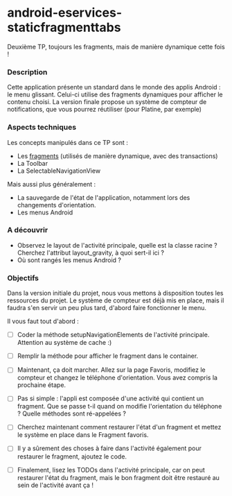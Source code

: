 # android-eservices-staticfragmenttabs

Deuxième TP, toujours les fragments, mais de manière dynamique cette fois !



### Description
Cette application présente un standard dans le monde des applis Android : le menu glissant.
Celui-ci utilise des fragments dynamiques pour afficher le contenu choisi.
La version finale propose un système de compteur de notifications, que vous pourrez réutiliser (pour Platine, par exemple)


### Aspects techniques
Les concepts manipulés dans ce TP sont :
- Les [fragments](https://developer.android.com/guide/components/fragments) (utilisés de manière dynamique, avec des transactions)
- La Toolbar
- La SelectableNavigationView


Mais aussi plus généralement :
- La sauvegarde de l'état de l'application, notamment lors des changements d'orientation.
- Les menus Android


### A découvrir
- Observez le layout de l'activité principale, quelle est la classe racine ? Cherchez l'attribut layout_gravity, à quoi sert-il ici ?
- Où sont rangés les menus Android ?


### Objectifs
Dans la version initiale du projet, nous vous mettons à disposition toutes les ressources du projet.
Le système de compteur est déjà mis en place, mais il faudra s'en servir un peu plus tard, d'abord faire fonctionner le menu.

Il vous faut tout d'abord :
- [ ] Coder la méthode setupNavigationElements de l'activité principale. Attention au système de cache :)
- [ ] Remplir la méthode pour afficher le fragment dans le container. 
- [ ] Maintenant, ça doit marcher. Allez sur la page Favoris, modifiez le compteur et changez le téléphone d'orientation. Vous avez compris la prochaine étape.
- [ ] Pas si simple : l'appli est composée d'une activité qui contient un fragment. Que se passe t-il quand on modifie l'orientation du téléphone ? Quelle méthodes sont ré-appelées ?
- [ ] Cherchez maintenant comment restaurer l'état d'un fragment et mettez le système en place dans le Fragment favoris.
- [ ] Il y a sûrement des choses à faire dans l'activité également pour restaurer le fragment, ajoutez le code.
- [ ] Finalement, lisez les TODOs dans l'activité principale, car on peut restaurer l'état du fragment, mais le bon fragment doit être restauré au sein de l'activité avant ça !

